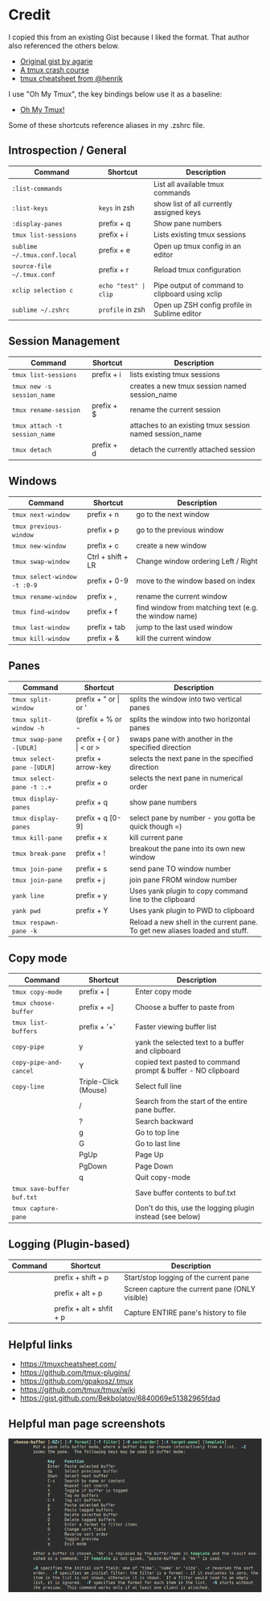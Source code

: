 # Credit

I copied this from an existing Gist because I liked the format.  That author also referenced the others below.
* [Original gist by agarie](https://gist.github.com/agarie/b65728102f5a3a577243)
* [A tmux crash course](https://robots.thoughtbot.com/a-tmux-crash-course)
* [tmux cheatsheet from @henrik](https://gist.github.com/henrik/1967800)

I use "Oh My Tmux", the key bindings below use it as a baseline:
* [Oh My Tmux!](https://github.com/gpakosz/.tmux)

Some of these shortcuts reference aliases in my .zshrc file.

## Introspection / General

| Command | Shortcut | Description |
|---------|----------|-------------|
|`:list-commands`||List all available tmux commands|
|`:list-keys`|`keys` in zsh|show list of all currently assigned keys|
|`:display-panes`|prefix + q|Show pane numbers|
|`tmux list-sessions`|prefix + i|Lists existing tmux sessions|
|`sublime ~/.tmux.conf.local`|prefix + e|Open up tmux config in an editor|
|`source-file ~/.tmux.conf`|prefix + r|Reload tmux configuration|
|`xclip selection c`|`echo "test" \| clip`|Pipe output of command to clipboard using xclip|
|`sublime ~/.zshrc`|`profile` in zsh|Open up ZSH config profile in Sublime editor|

## Session Management

| Command | Shortcut | Description |
|---------|----------|-------------|
|`tmux list-sessions`|prefix + i|lists existing tmux sessions|
|`tmux new -s session_name`||creates a new tmux session named session_name|
|`tmux rename-session`|prefix + $|rename the current session|
|`tmux attach -t session_name`||attaches to an existing tmux session named session_name|
|`tmux detach`|prefix + d|detach the currently attached session|


## Windows

| Command | Shortcut | Description |
|---------|----------|-------------|
|`tmux next-window`|prefix + n|go to the next window|
|`tmux previous-window`|prefix + p|go to the previous window|
|`tmux new-window`|prefix + c|create a new window|
|`tmux swap-window`|Ctrl + shift + LR|Change window ordering Left / Right|
|`tmux select-window -t :0-9`|prefix + 0-9|move to the window based on index|
|`tmux rename-window`|prefix + ,|rename the current window|
|`tmux find-window`|prefix + f|find window from matching text (e.g. the window name)|
|`tmux last-window`|prefix + tab|jump to the last used window|
|`tmux kill-window`|prefix + &|kill the current window|


## Panes

| Command | Shortcut | Description |
|---------|----------|-------------|
|`tmux split-window`|prefix + " or \| or ' |splits the window into two vertical panes|
|`tmux split-window -h`|(prefix + % or -|splits the window into two horizontal panes|
|`tmux swap-pane -[UDLR]`|prefix + { or } \| < or > |swaps pane with another in the specified direction|
|`tmux select-pane -[UDLR]`|prefix + arrow-key|selects the next pane in the specified direction|
|`tmux select-pane -t :.+`|prefix + o|selects the next pane in numerical order|
|`tmux display-panes`|prefix + q|show pane numbers|
|`tmux display-panes`|prefix + q [0-9]|select pane by number - you gotta be quick though =)|
|`tmux kill-pane`|prefix + x|kill current pane|
|`tmux break-pane`|prefix + !|breakout the pane into its own new window|
|`tmux join-pane`|prefix + s|send pane TO window number|
|`tmux join-pane`|prefix + j|join pane FROM window number|
|`yank line`|prefix + y|Uses yank plugin to copy command line to the clipboard|
|`yank pwd`|prefix + Y|Uses yank plugin to PWD to clipboard|
|`tmux respawn-pane -k`||Reload a new shell in the current pane. To get new aliases loaded and stuff.|

## Copy mode

| Command | Shortcut | Description |
|---------|----------|-------------|
|`tmux copy-mode`|prefix + [|Enter copy mode|
|`tmux choose-buffer`|prefix + =]|Choose a buffer to paste from|
|`tmux list-buffers`|prefix + '+'|Faster viewing buffer list|
|`copy-pipe `|y|yank the selected text to a buffer and clipboard|
|`copy-pipe-and-cancel `|Y|copied text pasted to command prompt & buffer - NO clipboard|
|`copy-line`|Triple-Click (Mouse)|Select full line|
||/|Search from the start of the entire pane buffer.|
||?|Search backward|
||g|Go to top line|
||G|Go to last line|
||PgUp|Page Up|
||PgDown|Page Down|
||q|Quit copy-mode|
|`tmux save-buffer buf.txt`||Save buffer contents to buf.txt|
|`tmux capture-pane`||Don't do this, use the logging plugin instead (see below)|


## Logging (Plugin-based)

| Command | Shortcut | Description |
|---------|----------|-------------|
||prefix + shift + p|Start/stop logging of the current pane|
||prefix + alt + p|Screen capture the current pane (ONLY visible)|
||prefix + alt + shfit + p|Capture ENTIRE pane's history to file|




## Helpful links

* https://tmuxcheatsheet.com/
* https://github.com/tmux-plugins/
* https://github.com/gpakosz/.tmux
* https://github.com/tmux/tmux/wiki
* https://gist.github.com/Bekbolatov/6840069e51382965fdad

## Helpful man page screenshots

<img src="https://github.com/andyacer/tmux-cheatsheet/raw/main/choose-buffer.png">


<!-- 

Comments / testing stuff here:


## Non-tmux shortcuts

| Command | Shortcut | Description |
|---------|----------|-------------|
|`xclip selection c`|`echo "test" \| clip`|Pipe output of command to clipboard using xclip|
|`sublime ~/.zshrc`|`profile`|Open up ZSH config profile in Sublime editor|



 -->